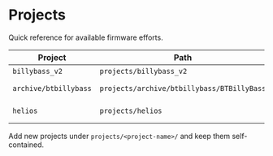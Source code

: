 # Projects

Quick reference for available firmware efforts.

| Project | Path | Entry point | Notes |
| ------- | ---- | ----------- | ----- |
| `billybass_v2` | `projects/billybass_v2` | `billybass_v2.ino` | fresh attempt at fish control |
| `archive/btbillybass` | `projects/archive/btbillybass/BTBillyBass` | `BTBillyBass.ino` | docs in `projects/archive/btbillybass/BTBillyBass/docs/` |
| `helios` | `projects/helios` | n/a | docs site and examples supporting the BTBillyBass project |

Add new projects under `projects/<project-name>/` and keep them self-contained.
